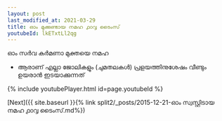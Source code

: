 ```yaml
---
layout: post
last_modified_at: 2021-03-29
title: ഓം മുക്കുണ്ടായ നമഹ ൧൦൮ ടൈംസ്
youtubeId: lkETxtLl2qg
---
```

 
 
 ഓം സർവ കർമണാ മുക്തയെ നമഹ 
 
 -  ആരാണ് എല്ലാ ജോലികളും (ചുമതലകൾ) പ്രളയത്തിനുശേഷം വീണ്ടും ഉയരാൻ ഇടയാക്കുന്നത് 
 
  
 
  
 
 
 
 
 
 


{% include youtubePlayer.html id=page.youtubeId %}
 
[Next]({{ site.baseurl }}{% link  split2/_posts/2015-12-21-ഓം സ്വസ്റ്റിടായ നമഹ ൧൦൮ ടൈംസ്.md%})
 
